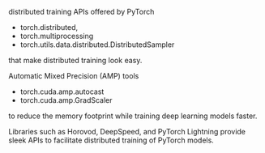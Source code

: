 distributed training APIs offered by PyTorch
- torch.distributed, 
- torch.multiprocessing 
- torch.utils.data.distributed.DistributedSampler 

that make distributed training look easy.

Automatic Mixed Precision (AMP) tools
- torch.cuda.amp.autocast 
- torch.cuda.amp.GradScaler 

to reduce the memory footprint while training deep learning models faster.

Libraries such as Horovod, DeepSpeed, and PyTorch Lightning provide sleek APIs to facilitate distributed training of PyTorch models.